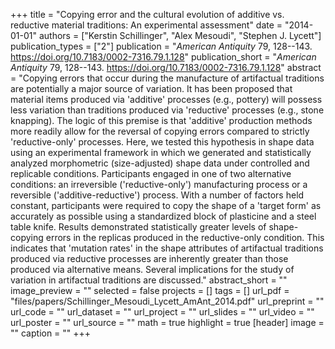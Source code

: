 +++
title = "Copying error and the cultural evolution of additive vs. reductive material traditions: An experimental assessment"
date = "2014-01-01"
authors = ["Kerstin Schillinger", "Alex Mesoudi", "Stephen J. Lycett"]
publication_types = ["2"]
publication = "_American Antiquity_ 79, 128--143. https://doi.org/10.7183/0002-7316.79.1.128"
publication_short = "_American Antiquity_ 79, 128--143. https://doi.org/10.7183/0002-7316.79.1.128"
abstract = "Copying errors that occur during the manufacture of artifactual traditions are potentially a major source of variation. It has been proposed that material items produced via 'additive' processes (e.g., pottery) will possess less variation than traditions produced via 'reductive' processes (e.g., stone knapping). The logic of this premise is that 'additive' production methods more readily allow for the reversal of copying errors compared to strictly 'reductive-only' processes. Here, we tested this hypothesis in shape data using an experimental framework in which we generated and statistically analyzed morphometric (size-adjusted) shape data under controlled and replicable conditions. Participants engaged in one of two alternative conditions: an irreversible ('reductive-only') manufacturing process or a reversible ('additive-reductive') process. With a number of factors held constant, participants were required to copy the shape of a 'target form' as accurately as possible using a standardized block of plasticine and a steel table knife. Results demonstrated statistically greater levels of shape-copying errors in the replicas produced in the reductive-only condition. This indicates that 'mutation rates' in the shape attributes of artifactual traditions produced via reductive processes are inherently greater than those produced via alternative means. Several implications for the study of variation in artifactual traditions are discussed."
abstract_short = ""
image_preview = ""
selected = false
projects = []
tags = []
url_pdf = "files/papers/Schillinger_Mesoudi_Lycett_AmAnt_2014.pdf"
url_preprint = ""
url_code = ""
url_dataset = ""
url_project = ""
url_slides = ""
url_video = ""
url_poster = ""
url_source = ""
math = true
highlight = true
[header]
image = ""
caption = ""
+++

